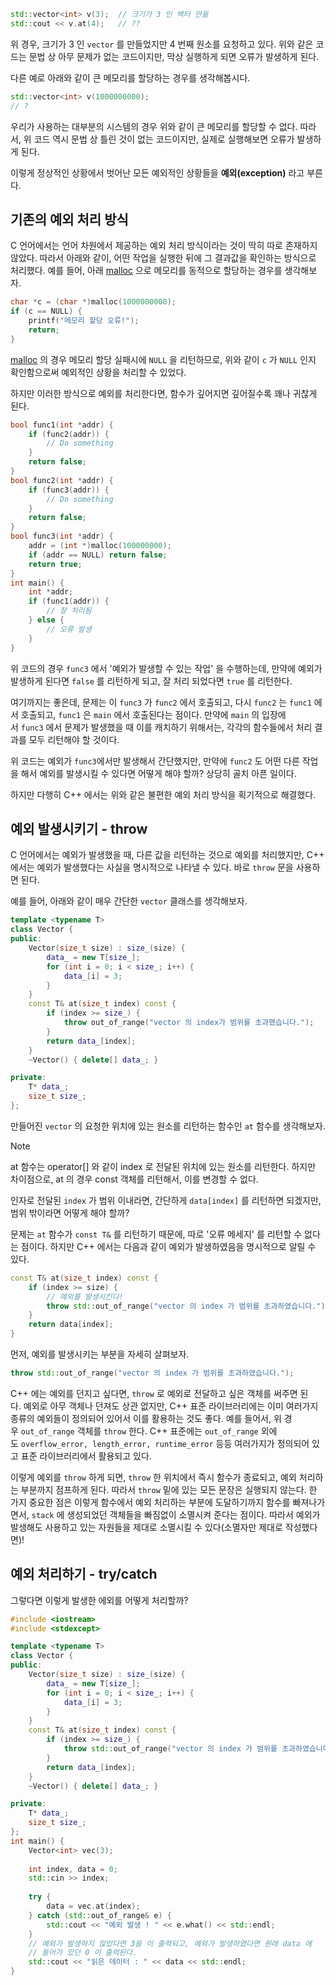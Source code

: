 ```cpp
std::vector<int> v(3);  // 크기가 3 인 벡터 만듦
std::cout << v.at(4);   // ??
```
위 경우, 크기가 3 인 `vector` 를 만들었지만 4 번째 원소를 요청하고 있다. 위와 같은 코드는 문법 상 아무 문제가 없는 코드이지만, 막상 실행하게 되면 오류가 발생하게 된다.

다른 예로 아래와 같이 큰 메모리를 할당하는 경우를 생각해봅시다.
```cpp
std::vector<int> v(1000000000);
// ?
```
우리가 사용하는 대부분의 시스템의 경우 위와 같이 큰 메모리를 할당할 수 없다. 따라서, 위 코드 역시 문법 상 틀린 것이 없는 코드이지만, 실제로 실행해보면 오류가 발생하게 된다.

이렇게 정상적인 상황에서 벗어난 모든 예외적인 상황들을 **예외(exception)** 라고 부른다.

## 기존의 예외 처리 방식

C 언어에서는 언어 차원에서 제공하는 예외 처리 방식이라는 것이 딱히 따로 존재하지 않았다. 따라서 아래와 같이, 어떤 작업을 실행한 뒤에 그 결과값을 확인하는 방식으로 처리했다. 예를 들어, 아래 [malloc](https://modoocode.com/243) 으로 메모리를 동적으로 할당하는 경우를 생각해보자.
```c
char *c = (char *)malloc(1000000000);
if (c == NULL) {
	printf("메모리 할당 오류!");
	return;
}
```
[malloc](https://modoocode.com/243) 의 경우 메모리 할당 실패시에 `NULL` 을 리턴하므로, 위와 같이 `c` 가 `NULL` 인지 확인함으로써 예외적인 상황을 처리할 수 있었다.

하지만 이러한 방식으로 예외를 처리한다면, 함수가 깊어지면 깊어질수록 꽤나 귀찮게 된다.
```c
bool func1(int *addr) {
	if (func2(addr)) {
		// Do something
	}
	return false;
}
bool func2(int *addr) {
	if (func3(addr)) {
		// Do something
	}
	return false;
}
bool func3(int *addr) {
	addr = (int *)malloc(100000000);
	if (addr == NULL) return false;
	return true;
}
int main() {
	int *addr;
	if (func1(addr)) {
		// 잘 처리됨
	} else {
		// 오류 발생
	}
}
```
위 코드의 경우 `func3` 에서 '예외가 발생할 수 있는 작업' 을 수행하는데, 만약에 예외가 발생하게 된다면 `false` 를 리턴하게 되고, 잘 처리 되었다면 `true` 를 리턴한다.

여기까지는 좋은데, 문제는 이 `func3` 가 `func2` 에서 호출되고, 다시 `func2` 는 `func1` 에서 호출되고, `func1` 은 `main` 에서 호출된다는 점이다. 만약에 `main` 의 입장에서 `func3` 에서 문제가 발생했을 때 이를 캐치하기 위해서는, 각각의 함수들에서 처리 결과를 모두 리턴해야 할 것이다.

위 코드는 예외가 `func3`에서만 발생해서 간단했지만, 만약에 `func2` 도 어떤 다른 작업을 해서 예외를 발생시킬 수 있다면 어떻게 해야 할까? 상당히 골치 아픈 일이다.

하지만 다행히 C++ 에서는 위와 같은 불편한 예외 처리 방식을 획기적으로 해결했다.

## 예외 발생시키기 - throw

C 언어에서는 예외가 발생했을 때, 다른 값을 리턴하는 것으로 예외를 처리했지만, C++ 에서는 예외가 발생했다는 사실을 명시적으로 나타낼 수 있다. 바로 `throw` 문을 사용하면 된다.

예를 들어, 아래와 같이 매우 간단한 `vector` 클래스를 생각해보자.
```cpp
template <typename T>
class Vector {
public:
	Vector(size_t size) : size_(size) {
		data_ = new T[size_];
		for (int i = 0; i < size_; i++) {
			data_[i] = 3;
		}
	}
	const T& at(size_t index) const {
		if (index >= size_) {
			throw out_of_range("vector 의 index가 범위를 초과했습니다.");
		}
		return data_[index];
	}
	~Vector() { delete[] data_; }

private:
	T* data_;
	size_t size_;
};
```
만들어진 `vector` 의 요청한 위치에 있는 원소를 리턴하는 함수인 `at` 함수를 생각해보자.

> [!NOTE]
> at 함수는 operator[] 와 같이 index 로 전달된 위치에 있는 원소를 리턴한다. 하지만 차이점으로, at 의 경우 const 객체를 리턴해서, 이를 변경할 수 없다.

인자로 전달된 `index` 가 범위 이내라면, 간단하게 `data[index]` 를 리턴하면 되겠지만, 범위 밖이라면 어떻게 해야 할까?

문제는 `at` 함수가 `const T&` 를 리턴하기 때문에, 따로 '오류 메세지' 를 리턴할 수 없다는 점이다. 하지만 C++ 에서는 다음과 같이 예외가 발생하였음을 명시적으로 알릴 수 있다.
```cpp
const T& at(size_t index) const {
	if (index >= size) {
		// 예외를 발생시킨다!
		throw std::out_of_range("vector 의 index 가 범위를 초과하였습니다.");
	}
	return data[index];
}
```
먼저, 예외를 발생시키는 부분을 자세히 살펴보자.
```cpp
throw std::out_of_range("vector 의 index 가 범위를 초과하였습니다.");
```
C++ 에는 예외를 던지고 싶다면, `throw` 로 예외로 전달하고 싶은 객체를 써주면 된다. 예외로 아무 객체나 던져도 상관 없지만, C++ 표준 라이브러리에는 이미 여러가지 종류의 예외들이 정의되어 있어서 이를 활용하는 것도 좋다. 예를 들어서, 위 경우 `out_of_range` 객체를 `throw` 한다. C++ 표준에는 `out_of_range` 외에도 `overflow_error, length_error, runtime_error` 등등 여러가지가 정의되어 있고 표준 라이브러리에서 활용되고 있다.

이렇게 예외를 `throw` 하게 되면, `throw` 한 위치에서 즉시 함수가 종료되고, 예외 처리하는 부분까지 점프하게 된다. 따라서 `throw` 밑에 있는 모든 문장은 실행되지 않는다. 한 가지 중요한 점은 이렇게 함수에서 예외 처리하는 부분에 도달하기까지 함수를 빠져나가면서, `stack` 에 생성되었던 객체들을 빠짐없이 소멸시켜 준다는 점이다. 따라서 예외가 발생해도 사용하고 있는 자원들을 제대로 소멸시킬 수 있다(소멸자만 제대로 작성했다면)!

## 예외 처리하기 - try/catch

그렇다면 이렇게 발생한 에외를 어떻게 처리할까?
```cpp
#include <iostream>
#include <stdexcept>

template <typename T>
class Vector {
public:
	Vector(size_t size) : size_(size) {
		data_ = new T[size_];
		for (int i = 0; i < size_; i++) {
			data_[i] = 3;
		}
	}
	const T& at(size_t index) const {
		if (index >= size_) {
			throw std::out_of_range("vector 의 index 가 범위를 초과하였습니다.");
		}
		return data_[index];
	}
	~Vector() { delete[] data_; }

private:
	T* data_;
	size_t size_;
};
int main() {
	Vector<int> vec(3);
	
	int index, data = 0;
	std::cin >> index;
	
	try {
		data = vec.at(index);
	} catch (std::out_of_range& e) {
		std::cout << "예외 발생 ! " << e.what() << std::endl;
	}
	// 예외가 발생하지 않았다면 3을 이 출력되고, 예외가 발생하였다면 원래 data 에
	// 들어가 있던 0 이 출력된다.
	std::cout << "읽은 데이터 : " << data << std::endl;
}
```